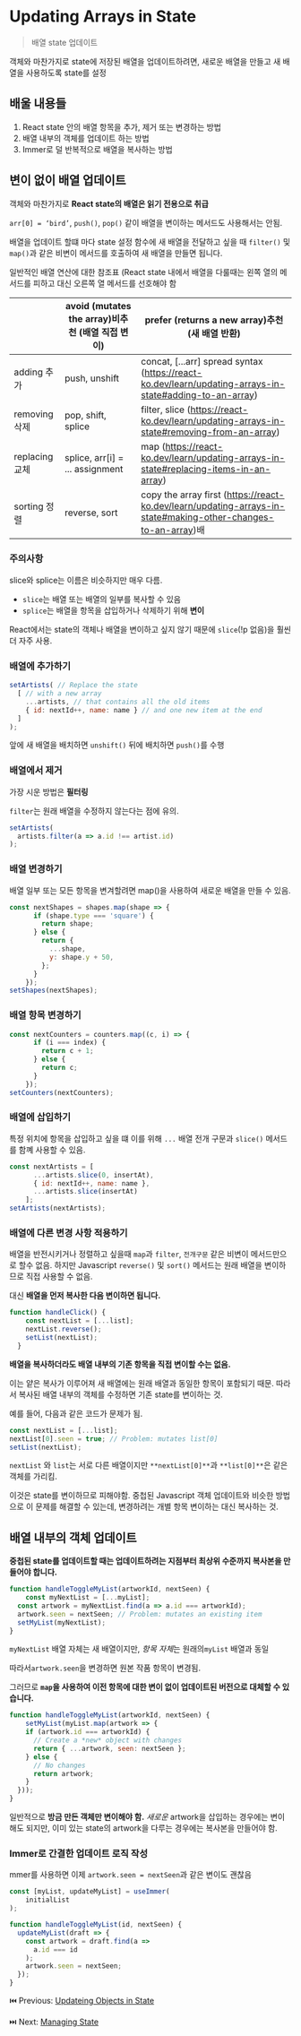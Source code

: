 # Updating Arrays in State

> 배열 state 업데이트

객체와 마찬가지로 state에 저장된 배열을 업데이트하려면, 새로운 배열을 만들고 새 배열을 사용하도록 state를 설정

## 배울 내용들

1. React state 안의 배열 항목을 추가, 제거 또는 변경하는 방법
2. 배열 내부의 객체를 업데이트 하는 방법
3. Immer로 덜 반복적으로 배열을 복사하는 방법

## 변이 없이 배열 업데이트

객체와 마찬가지로 **React state의 배열은 읽기 전용으로 취급**

`arr[0] = ‘bird’`, `push()`, `pop()` 같이 배열을 변이하는 메서드도 사용해서는 안됨.

배열을 업데이트 할떄 마다 state 설정 함수에 새 배열을 전달하고 싶을 때 `filter()` 및 `map()`과 같은 비변이 메서드를 호출하여 새 배열을 만들면 됩니다.

일반적인 배열 연산에 대한 참조표 (React state 내에서 배열을 다룰때는 왼쪽 열의 메서드를 피하고 대신 오른쪽 열 메서드를 선호해야 함

|  | avoid (mutates the array)비추천 (배열 직접 변이) | prefer (returns a new array)추천 (새 배열 반환) |
| --- | --- | --- |
| adding 추가 | push, unshift | concat, [...arr] spread syntax (https://react-ko.dev/learn/updating-arrays-in-state#adding-to-an-array) |
| removing 삭제 | pop, shift, splice | filter, slice (https://react-ko.dev/learn/updating-arrays-in-state#removing-from-an-array) |
| replacing 교체 | splice, arr[i] = ... assignment | map (https://react-ko.dev/learn/updating-arrays-in-state#replacing-items-in-an-array) |
| sorting 정렬 | reverse, sort | copy the array first (https://react-ko.dev/learn/updating-arrays-in-state#making-other-changes-to-an-array)배 |

### 주의사항

slice와 splice는 이름은 비슷하지만 매우 다름.

- `slice`는 배열 또는 배열의 일부를 복사할 수 있음
- `splice`는 배열을 항목을 삽입하거나 삭제하기 위해 **변이**

React에서는 state의 객체나 배열을 변이하고 싶지 않기 때문에 `slice`(!p 없음)을 훨씬 더 자주 사용.

### 배열에 추가하기

```javascript
setArtists( // Replace the state
  [ // with a new array
    ...artists, // that contains all the old items
    { id: nextId++, name: name } // and one new item at the end
  ]
);
```

앞에 새 배열을 배치하면 `unshift()` 뒤에 배치하면 `push()`를 수행

### 배열에서 제거

가장 시운 방법은 **필터링**

`filter`는 원래 배열을 수정하지 않는다는 점에 유의.

```javascript
setArtists(
  artists.filter(a => a.id !== artist.id)
); 
```

### 배열 변경하기

배열 일부 또는 모든 항목을 변겨할려면 map()을 사용하여 새로운 배열을 만들 수 있음.

```javascript
const nextShapes = shapes.map(shape => {
      if (shape.type === 'square') {
        return shape;
      } else {
        return {
          ...shape,
          y: shape.y + 50,
        };
      }
    });
setShapes(nextShapes);
```

### 배열 항목 변경하기

```javascript
const nextCounters = counters.map((c, i) => {
      if (i === index) {
        return c + 1;
      } else {
        return c;
      }
    });
setCounters(nextCounters);
```

### 배열에 삽입하기

특정 위치에 항목을 삽입하고 싶을 떄 이를 위해 `...` 배열 전개 구문과 `slice()` 메서드를 함꼐 사용할 수 있음.

```javascript
const nextArtists = [
      ...artists.slice(0, insertAt),
      { id: nextId++, name: name },
      ...artists.slice(insertAt)
    ];
setArtists(nextArtists);
```

### 배열에 다른 변경 사항 적용하기

배열을 반전시키거나 정렬하고 싶을때 `map`과 `filter`, `전개구문` 같은 비변이 메서드만으로 할수 없음. 하지만 Javascript `reverse()` 및 `sort()` 메서드는 원래 배열을 변이하므로 직접 사용할 수 없음.

대신 **배열을 먼저 복사한 다음 변이하면 됩니다.**

```javascript
function handleClick() {
    const nextList = [...list];
    nextList.reverse();
    setList(nextList);
  }
```

**배열을 복사하더라도 배열 내부의 기존 항목을 직접 변이할 수는 없음.** 

이는 얕은 복사가 이루어져 새 배열에는 원래 배열과 동일한 항목이 포함되기 때문. 따라서 복사된 배열 내부의 객체를 수정하면 기존 state를 변이하는 것.

예를 들어, 다음과 같은 코드가 문제가 됨.

```javascript
const nextList = [...list];
nextList[0].seen = true; // Problem: mutates list[0]
setList(nextList);
```

`nextList` 와 `list`는 서로 다른 배열이지만 `**nextList[0]**`과 `**list[0]**`은 같은 객체를 가리킴.

이것은 state를 변이하므로 피해야함. 중첩된 Javascript 객체 업데이트와 비슷한 방법으로 이 문제를 해결할 수 있는데, 변경하려는 개별 항목 변이하는 대신 복사하는 것.

## 배열 내부의 객체 업데이트

**중첩된 state를 업데이트할 때는 업데이트하려는 지점부터 최상위 수준까지 복사본을 만들어야 합니다.**

```javascript
function handleToggleMyList(artworkId, nextSeen) {
	const myNextList = [...myList];
  const artwork = myNextList.find(a => a.id === artworkId);
  artwork.seen = nextSeen; // Problem: mutates an existing item
  setMyList(myNextList);
}
```

`myNextList` 배열 자체는 새 배열이지만, *항목 자체*는 원래의`myList` 배열과 동일

따라서`artwork.seen`을 변경하면 원본 작품 항목이 변경됨.

그러므로 **`map`을 사용하여 이전 항목에 대한 변이 없이 업데이트된 버전으로 대체할 수 있습니다.**

```javascript
function handleToggleMyList(artworkId, nextSeen) {
	setMyList(myList.map(artwork => {
    if (artwork.id === artworkId) {
      // Create a *new* object with changes
      return { ...artwork, seen: nextSeen };
    } else {
      // No changes
      return artwork;
    }
  }));
}
```

일반적으로 **방금 만든 객체만 변이해야 함.** *새로운* artwork을 삽입하는 경우에는 변이해도 되지만, 이미 있는 state의 artwork을 다루는 경우에는 복사본을 만들어야 함.

### Immer로 간결한 업데이트 로직 작성

mmer를 사용하면 이제 `artwork.seen = nextSeen`과 같은 변이도 괜찮음

```javascript
const [myList, updateMyList] = useImmer(
    initialList
);

function handleToggleMyList(id, nextSeen) {
  updateMyList(draft => {
    const artwork = draft.find(a =>
      a.id === id
    );
    artwork.seen = nextSeen;
  });
}
```

⏮️ Previous: [Updateing Objects in State](./006-리액트%20Updating%20Objects%20in%20State.md)

⏭️ Next: [Managing State](../state%20관리%20/000-리액트%20Managing%20State.md)
